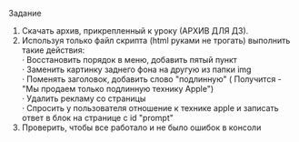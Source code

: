 Задание
1) Скачать архив, прикрепленный к уроку (АРХИВ ДЛЯ ДЗ).
2) Используя только файл скрипта (html руками не трогать) выполнить такие действия:<br>
·        Восстановить порядок в меню, добавить пятый пункт<br>
·        Заменить картинку заднего фона на другую из папки img<br>
·        Поменять заголовок, добавить слово "подлинную" ( Получится - "Мы продаем только подлинную технику Apple")<br>
·        Удалить рекламу со страницы<br>
·        Спросить у пользователя отношение к технике apple и записать ответ в блок на странице с id "prompt"<br>
3) Проверить, чтобы все работало и не было ошибок в консоли
